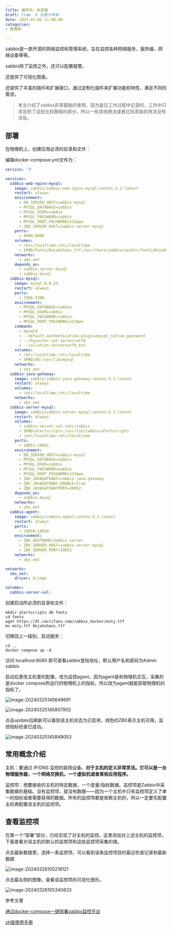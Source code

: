 ```yaml
---
title: 编写中，未定稿
draft: true  # 设置为草稿
date: 2023-01-01 11:00:00
categories:
- 数据库

---
```




zabbix是一款开源的网络监控和管理系统，旨在监控各种网络服务，服务器，网络设备等等。

zabbix除了监控之外，还可以配置报警。

还提供了可视化图表。

还提供了丰富的插件和扩展接口，通过定制化插件来扩展功能和特性，满足不同的需求。

> 本文介绍了zabbix非常基础的使用，因为是在工作过程中记录的，工作中只涉及到了这些比较基础的部分，所以一些其他用法或者比较高级的用法没有涉及。

## 部署

在物理机上，创建应用必须的目录和文件：

编辑docker-compose.yml文件为：

```yml
version: '3'

services:
  zabbix-web-nginx-mysql:
    image: zabbix/zabbix-web-nginx-mysql:centos-5.2-latest
    restart: always
    environment:
      - DB_SERVER_HOST=zabbix-mysql
      - MYSQL_DATABASE=zabbix
      - MYSQL_USER=zabbix
      - MYSQL_PASSWORD=zabbix
      - MYSQL_ROOT_PASSWORD=123qwe
      - ZBX_SERVER_HOST=zabbix-server-mysql
    ports:
      - 8080:8080
    volumes:
      - /etc/localtime:/etc/localtime
      - $PWD/fonts/DejaVuSans.ttf:/usr/share/zabbix/assets/fonts/DejaVuSans.ttf
    networks:
      - zbx_net
    depends_on:
      - zabbix-server-mysql
      - zabbix-mysql
  zabbix-mysql:
    image: mysql:8.0.23
    restart: always
    ports:
      - 3306:3306
    environment:
      - MYSQL_DATABASE=zabbix
      - MYSQL_USER=zabbix
      - MYSQL_PASSWORD=zabbix
      - MYSQL_ROOT_PASSWORD=123qwe
    command:
      - mysqld
      - --default-authentication-plugin=mysql_native_password
      - --character-set-server=utf8
      - --collation-server=utf8_bin
    volumes:
      - /etc/localtime:/etc/localtime
      - $PWD/db:/var/lib/mysql
    networks:
      - zbx_net
  zabbix-java-gateway:
    image: zabbix/zabbix-java-gateway:centos-5.2-latest
    restart: always
    volumes:
      - /etc/localtime:/etc/localtime
    networks:
      - zbx_net
  zabbix-server-mysql:
    image: zabbix/zabbix-server-mysql:centos-5.2-latest
    restart: always
    volumes:
      - zabbix-server-vol:/etc/zabbix
      - $PWD/alertscripts:/usr/lib/zabbix/alertscripts
      - /etc/localtime:/etc/localtime
    ports:
      - 10051:10051
    environment:
      - DB_SERVER_HOST=zabbix-mysql
      - MYSQL_DATABASE=zabbix
      - MYSQL_USER=zabbix
      - MYSQL_PASSWORD=zabbix
      - MYSQL_ROOT_PASSWORD=123qwe
      - ZBX_JAVAGATEWAY=zabbix-java-gateway
      - ZBX_JAVAGATEWAY_ENABLE=true
      - ZBX_JAVAGATEWAYPORT=10052
    depends_on:
      - zabbix-mysql
    networks:
      - zbx_net
  zabbix-agent:
    image: zabbix/zabbix-agent:centos-5.2-latest
    restart: always
    ports:
      - 10050:10050
    environment:
      - ZBX_HOSTNAME=Zabbix server
      - ZBX_SERVER_HOST=zabbix-server-mysql
      - ZBX_SERVER_PORT=10051
    networks:
      - zbx_net

networks:
  zbx_net:
    driver: bridge

volumes:
  zabbix-server-vol:
```

创建启动所必须的目录和文件：

```shell
mkdir alertscripts db fonts
cd fonts
wget https://dl.cactifans.com/zabbix_docker/msty.ttf
mv msty.ttf DejaVuSans.ttf
```

切换回上一级别，启动服务：

```shell
cd ..
docker compose up -d
```

访问 localhost:8080 即可查看zabbix登陆地址，默认用户名和密码为Admin zabbix

启动后更改主机里的配置，改为监控agent，因为agent是和物理机交互，采集的是docker compose所运行的物理机上的指标，所以改为agent就能获取物理机的指标了。

![image-20240325145649691](../images/image-20240325145649691.png)

![image-20240325145807902](../images/image-20240325145807902.png)

点击update后刷新可以看到该主机状态为已启用，绿色的ZBX表示主机可用，监控指标检查已成功。

![image-20240325145849053](../images/image-20240325145849053.png)

## 常用概念介绍

主机：要通过 IP/DNS 监控的联网设备。**对于主机的定义非常灵活。它可以是一台物理服务器，一个网络交换机，一个虚拟机或者某些应用程序。**

监控项：想要接收的主机的特定数据，一个度量/指标数据。监控项是Zabbix中采集数据的基础。没有监控项，就没有数据——因为一个主机中只有监控项定义了单一的指标或者需要获得的数据。所有的监控项都是依赖主机的，所以一定要先配置主机再配置该主机的监控项。

## 查看监控项

在第一个“部署”部分，已经实现了对主机的监控。这里添加对上述主机的监控项，下面查看对该主机的默认的监控项和这些监控项采集的值。

点击最新数据里，选择一条监控项，可以看到该条监控项目的最近检查记录和最新数据

![image-20240326105218121](../images/image-20240326105218121.png)

点击最右侧的图像，查看该监控项的可视化图形。

![image-20240326105340833](../images/image-20240326105340833.png)

























参考文章

[通过docker-compose一键部署zabbix监控平台](https://juejin.cn/post/7085020149761179661)

[zh版使用手册](https://www.zabbix.com/documentation/current/zh/manual)

